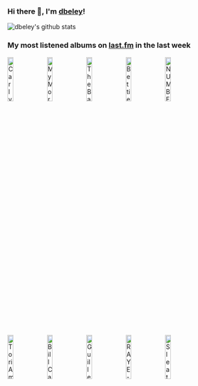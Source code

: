 ### Hi there 👋, I'm [dbeley](https://dbeley.ovh/en)!

![dbeley's github stats](https://github-readme-stats.vercel.app/api?username=dbeley)

### My most listened albums on [last.fm](https://www.last.fm/user/d_beley) in the last week

[<img src='https://lastfm.freetls.fastly.net/i/u/300x300/fa8aa6b3a9381871d7b0050f0dd2155a.jpg' width='16%' height='16%' alt='Carly Rae Jepsen - The Loveliest Time'>](https://www.last.fm/music/carly%2brae%2bjepsen/the%2bloveliest%2btime)&nbsp;
[<img src='https://lastfm.freetls.fastly.net/i/u/300x300/0a0695cf42ad40d39c3c3ee0f5f8d36a.jpg' width='16%' height='16%' alt='My Morning Jacket - Okonokos'>](https://www.last.fm/music/my%2bmorning%2bjacket/okonokos)&nbsp;
[<img src='https://lastfm.freetls.fastly.net/i/u/300x300/2f8828999f6c43e2f9ced5fe68f86914.jpg' width='16%' height='16%' alt='The Bats - Foothills'>](https://www.last.fm/music/the%2bbats/foothills)&nbsp;
[<img src='https://lastfm.freetls.fastly.net/i/u/300x300/94b0f1f7f4cbc4ef1f759d7f7c390004.jpg' width='16%' height='16%' alt='Bettie Serveert - Palomine'>](https://www.last.fm/music/bettie%2bserveert/palomine)&nbsp;
[<img src='https://lastfm.freetls.fastly.net/i/u/300x300/bd888bcaa5933807814a95a356605918.jpg' width='16%' height='16%' alt='NUMBER GIRL - SAPPUKEI 15th Anniversary Edition'>](https://www.last.fm/music/number%2bgirl/sappukei%2b15th%2banniversary%2bedition)&nbsp;
<br>
[<img src='https://lastfm.freetls.fastly.net/i/u/300x300/a1f4f2dc61e0a0a4e7d1a7659abb1dfe.jpg' width='16%' height='16%' alt='Tori Amos - Little Earthquakes'>](https://www.last.fm/music/tori%2bamos/little%2bearthquakes)&nbsp;
[<img src='https://lastfm.freetls.fastly.net/i/u/300x300/9aacf19d9753cfba84b58f216d1568c5.jpg' width='16%' height='16%' alt='Bill Callahan - YTI⅃AƎЯ'>](https://www.last.fm/music/bill%2bcallahan/yti%25e2%2585%2583a%25c6%258e%25d0%25af)&nbsp;
[<img src='https://lastfm.freetls.fastly.net/i/u/300x300/5c28f1a8eb502e5316fdbcaa1daa7b83.png' width='16%' height='16%' alt='Guillemots - Through The Windowpane'>](https://www.last.fm/music/guillemots/through%2bthe%2bwindowpane)&nbsp;
[<img src='https://lastfm.freetls.fastly.net/i/u/300x300/0826597706dda15caa049c088de2beb5.jpg' width='16%' height='16%' alt='RAYE - My 21st Century Blues.'>](https://www.last.fm/music/raye/my%2b21st%2bcentury%2bblues.)&nbsp;
[<img src='https://lastfm.freetls.fastly.net/i/u/300x300/542cbcf35d994dc0cd114e6822348daa.png' width='16%' height='16%' alt='Sleater-Kinney - The Hot Rock'>](https://www.last.fm/music/sleater-kinney/the%2bhot%2brock)&nbsp;
<br>
